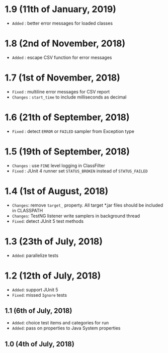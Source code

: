 # 1.9 (11th of January, 2019)
* `Added` : better error messages for loaded classes

# 1.8 (2nd of November, 2018)
* `Added` : escape CSV function for error messages

# 1.7 (1st of November, 2018)
* `Fixed` : multiline error messages for CSV report
* `Changes` : `start_time` to include milliseconds as decimal

# 1.6 (21th of September, 2018)
* `Fixed` : detect `ERROR` or `FAILED` sampler from Exception type

# 1.5 (19th of September, 2018)
* `Changes` : use `FINE` level logging in ClassFilter
* `Fixed` : JUnit 4 runner set `STATUS_BROKEN` instead of `STATUS_FAILED`

# 1.4 (1st of August, 2018)
* `Changes`: remove `target_` property. All target *.jar files should be included in CLASSPATH
* `Changes`: TestNG listener write samplers in background thread
* `Fixed`: detect JUnit 5 test methods

# 1.3 (23th of July, 2018)
* `Added`: parallelize tests

# 1.2 (12th of July, 2018)
* `Added`: support JUnit 5
* `Fixed`: missed `Ignore` tests

## 1.1 (6th of July, 2018)
* `Added`: choice test items and categories for run
* `Added`: pass on properties to Java System properties

## 1.0 (4th of July, 2018)
